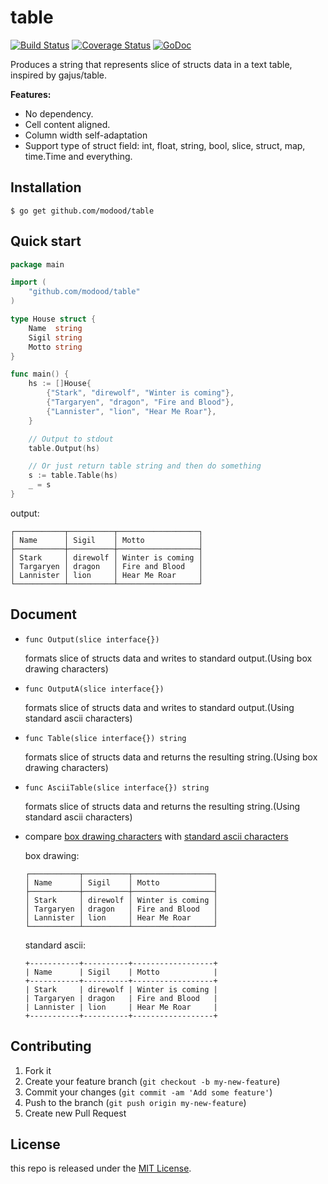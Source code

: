 table
=====

[![Build Status](https://travis-ci.org/modood/table.png)](https://travis-ci.org/modood/table)
[![Coverage Status](https://coveralls.io/repos/github/modood/table/badge.svg?branch=master)](https://coveralls.io/github/modood/table?branch=master)
[![GoDoc](https://godoc.org/github.com/modood/table?status.svg)](http://godoc.org/github.com/modood/table)

Produces a string that represents slice of structs data in a text table, inspired by gajus/table.

**Features:**

-   No dependency.
-   Cell content aligned.
-   Column width self-adaptation
-   Support type of struct field: int, float, string, bool, slice, struct, map, time.Time and everything.

Installation
------------

```
$ go get github.com/modood/table
```

Quick start
-----------

```go
package main

import (
	"github.com/modood/table"
)

type House struct {
	Name  string
	Sigil string
	Motto string
}

func main() {
	hs := []House{
		{"Stark", "direwolf", "Winter is coming"},
		{"Targaryen", "dragon", "Fire and Blood"},
		{"Lannister", "lion", "Hear Me Roar"},
	}

	// Output to stdout
	table.Output(hs)

	// Or just return table string and then do something
	s := table.Table(hs)
	_ = s
}
```

output:
```
┌───────────┬──────────┬──────────────────┐
│ Name      │ Sigil    │ Motto            │
├───────────┼──────────┼──────────────────┤
│ Stark     │ direwolf │ Winter is coming │
│ Targaryen │ dragon   │ Fire and Blood   │
│ Lannister │ lion     │ Hear Me Roar     │
└───────────┴──────────┴──────────────────┘
```

Document
--------

-   `func Output(slice interface{})`

    formats slice of structs data and writes to standard output.(Using box drawing characters)

-   `func OutputA(slice interface{})`

    formats slice of structs data and writes to standard output.(Using standard ascii characters)

-   `func Table(slice interface{}) string`

    formats slice of structs data and returns the resulting string.(Using box drawing characters)

-   `func AsciiTable(slice interface{}) string`

    formats slice of structs data and returns the resulting string.(Using standard ascii characters)

-   compare [box drawing characters](http://unicode.org/charts/PDF/U2500.pdf) with [standard ascii characters](https://ascii.cl/)

    box drawing:
    ```
    ┌───────────┬──────────┬──────────────────┐
    │ Name      │ Sigil    │ Motto            │
    ├───────────┼──────────┼──────────────────┤
    │ Stark     │ direwolf │ Winter is coming │
    │ Targaryen │ dragon   │ Fire and Blood   │
    │ Lannister │ lion     │ Hear Me Roar     │
    └───────────┴──────────┴──────────────────┘
    ```

    standard ascii:

    ```
    +-----------+----------+------------------+
    | Name      | Sigil    | Motto            |
    +-----------+----------+------------------+
    | Stark     | direwolf | Winter is coming |
    | Targaryen | dragon   | Fire and Blood   |
    | Lannister | lion     | Hear Me Roar     |
    +-----------+----------+------------------+
    ```


Contributing
------------

1.  Fork it
2.  Create your feature branch (`git checkout -b my-new-feature`)
3.  Commit your changes (`git commit -am 'Add some feature'`)
4.  Push to the branch (`git push origin my-new-feature`)
5.  Create new Pull Request

License
-------

this repo is released under the [MIT License](http://www.opensource.org/licenses/MIT).
